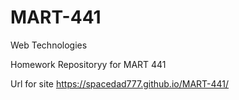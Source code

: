 # MART-441
Web Technologies 

Homework Repositoryy for MART 441

Url for site 
https://spacedad777.github.io/MART-441/
